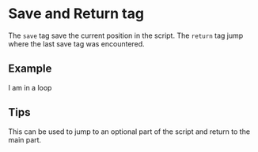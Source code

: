 # Save and Return tag

The `save` tag save the current position in the script.
The `return` tag jump where the last save tag was encountered.

## Example

<save>

I am in a loop<p>

<return>

## Tips

This can be used to jump to an optional part of the script and return to the main part.
